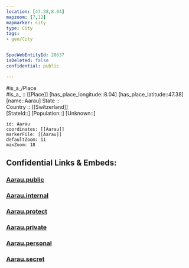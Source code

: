 ```yaml
---
location: [47.38,8.04] 
mapzoom: [7,12] 
mapmarker: city 
type: City
tags:
- geo/City


SpocWebEntityId: 28637
isDeleted: false
confidential: public

---
```

#is_a_/Place  
#is_a_ :: [[Place]] 
[has_place_longitude::8.04] 
[has_place_latitude::47.38] 
[name::Aarau] 
State ::  
Country :: [[Switzerland]]  
[StateId::] 
[Population::] 
[Unknown::] 


```leaflet
id: Aarau
coordinates: [[Aarau]] 
markerFile: [[Aarau]] 
defaultZoom: 11 
maxZoom: 18
```


## Confidential Links & Embeds: 

### [Aarau.public](/_public/\Earth\Continent\Europe\Europe~Central\Switzerland\Switzerland~Cantons\Aargau\CityAarau.public.md) 

### [Aarau.internal](/_internal/\Earth\Continent\Europe\Europe~Central\Switzerland\Switzerland~Cantons\Aargau\CityAarau.internal.md) 

### [Aarau.protect](/_protect/\Earth\Continent\Europe\Europe~Central\Switzerland\Switzerland~Cantons\Aargau\CityAarau.protect.md) 

### [Aarau.private](/_private/\Earth\Continent\Europe\Europe~Central\Switzerland\Switzerland~Cantons\Aargau\CityAarau.private.md) 

### [Aarau.personal](/_personal/\Earth\Continent\Europe\Europe~Central\Switzerland\Switzerland~Cantons\Aargau\CityAarau.personal.md) 

### [Aarau.secret](/_secret/\Earth\Continent\Europe\Europe~Central\Switzerland\Switzerland~Cantons\Aargau\CityAarau.secret.md)

